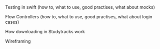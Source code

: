 Testing in swift (how to, what to use, good practises, what about mocks)

Flow Controllers (how to, what to use, good practises, what about login cases)

How downloading in Studytracks work

Wireframing
